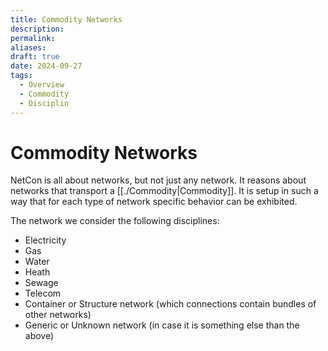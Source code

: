 ```yaml
---
title: Commodity Networks
description: 
permalink: 
aliases: 
draft: true
date: 2024-09-27
tags:
  - Overview
  - Commodity
  - Disciplin
---
```

# Commodity Networks

NetCon is all about networks, but not just any network. It reasons about networks that transport a [[./Commodity|Commodity]]. It is setup in such a way that for each type of network specific behavior can be exhibited.

The network we consider the following disciplines:
* Electricity
* Gas
* Water
* Heath
* Sewage
* Telecom
* Container or Structure network (which connections contain bundles of other networks)
* Generic or Unknown network (in case it is something else than the above)

